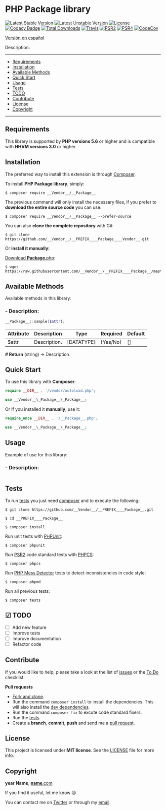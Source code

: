 # PHP __Package__ library

[![Latest Stable Version](https://poser.pugx.org/__vendor__/__PREFIX____Package__/v/stable)](https://packagist.org/packages/__vendor__/__PREFIX____Package__) [![Latest Unstable Version](https://poser.pugx.org/__vendor__/__PREFIX____Package__/v/unstable)](https://packagist.org/packages/__vendor__/__PREFIX____Package__) [![License](https://poser.pugx.org/__vendor__/__PREFIX____Package__/license)](LICENSE) [![Codacy Badge](https://www.codacy.com/project/badge/0c4e0d2297414c09949f369226a6ba80)](https://www.codacy.com/app/__Vendor__/__PREFIX____Package__) [![Total Downloads](https://poser.pugx.org/__vendor__/__Vendor__/downloads)](https://packagist.org/packages/__vendor__/__Vendor__) [![Travis](https://travis-ci.org/__Vendor__/__PREFIX____Package__.svg)](https://travis-ci.org/__Vendor__/__PREFIX____Package__) [![PSR2](https://img.shields.io/badge/PSR-2-1abc9c.svg)](http://www.php-fig.org/psr/psr-2/) [![PSR4](https://img.shields.io/badge/PSR-4-9b59b6.svg)](http://www.php-fig.org/psr/psr-4/) [![CodeCov](https://codecov.io/gh/__Vendor__/__PREFIX____Package__/branch/master/graph/badge.svg)](https://codecov.io/gh/__Vendor__/__PREFIX____Package__)

[Versión en español](README-ES.md)

Description.

---

- [Requirements](#requirements)
- [Installation](#installation)
- [Available Methods](#available-methods)
- [Quick Start](#quick-start)
- [Usage](#usage)
- [Tests](#tests)
- [TODO](#-todo)
- [Contribute](#contribute)
- [License](#license)
- [Copyright](#copyright)

---

## Requirements

This library is supported by **PHP versions 5.6** or higher and is compatible with **HHVM versions 3.0** or higher. 

## Installation

The preferred way to install this extension is through [Composer](http://getcomposer.org/download/).

To install **PHP __Package__ library**, simply:

    $ composer require __Vendor__/__Package__

The previous command will only install the necessary files, if you prefer to **download the entire source code** you can use:

    $ composer require __Vendor__/__Package__ --prefer-source

You can also **clone the complete repository** with Git:

	$ git clone https://github.com/__Vendor__/__PREFIX____Package____Vendor__.git

Or **install it manually**:

[Download __Package__.php](https://raw.githubusercontent.com/__Vendor__/__PREFIX____Package__/master/src/__Package__.php):

    $ wget https://raw.githubusercontent.com/__Vendor__/__PREFIX____Package__/master/src/__Package__.php

## Available Methods

Available methods in this library:

### - Description:

```php
__Package__::sample($attr);
```

| Attribute | Description | Type | Required | Default
| --- | --- | --- | --- | --- |
| $attr | Description. | [DATATYPE] | [Yes/No] | [] |

**# Return** (string) → Description.

## Quick Start

To use this library with **Composer**:

```php
require __DIR__ . '/vendor/autoload.php';

use __Vendor__\_Package__\_Package__;
```

Or If you installed it **manually**, use it:

```php
require_once __DIR__ . '/__Package__.php';

use __Vendor__\_Package__\_Package__;
```

## Usage

Example of use for this library:

### - Description:

```php
```

## Tests 

To run [tests](tests) you just need [composer](http://getcomposer.org/download/) and to execute the following:

    $ git clone https://github.com/__Vendor__/__PREFIX____Package__.git
    
    $ cd __PREFIX____Package__

    $ composer install

Run unit tests with [PHPUnit](https://phpunit.de/):

    $ composer phpunit

Run [PSR2](http://www.php-fig.org/psr/psr-2/) code standard tests with [PHPCS](https://github.com/squizlabs/PHP_CodeSniffer):

    $ composer phpcs

Run [PHP Mess Detector](https://phpmd.org/) tests to detect inconsistencies in code style:

    $ composer phpmd

Run all previous tests:

    $ composer tests

## ☑ TODO

- [ ] Add new feature
- [ ] Improve tests
- [ ] Improve documentation
- [ ] Refactor code

## Contribute

If you would like to help, please take a look at the list of
[issues](https://github.com/__Vendor__/__PREFIX____Package__/issues) or the [To Do](#-todo) checklist.

**Pull requests**

* [Fork and clone](https://help.github.com/articles/fork-a-repo).
* Run the command `composer install` to install the dependencies.
  This will also install the [dev dependencies](https://getcomposer.org/doc/03-cli.md#install).
* Run the command `composer fix` to excute code standard fixers.
* Run the [tests](#tests).
* Create a **branch**, **commit**, **push** and send me a
  [pull request](https://help.github.com/articles/using-pull-requests).

## License

This project is licensed under **MIT license**. See the [LICENSE](LICENSE) file for more info.

## Copyright

__year__ __Name__, [__name__.com](https://__name__.com/)

If you find it useful, let me know :wink:

You can contact me on [Twitter](https://twitter.com/__Name__) or through my [email](mailto:__email__).